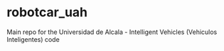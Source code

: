 # robotcar_uah
Main repo for the Universidad de Alcala - Intelligent Vehicles (Vehiculos Inteligentes) code
